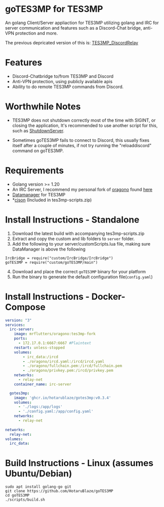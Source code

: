 # goTES3MP for TES3MP

An golang Client/Server appliaction for TES3MP utilizing golang and IRC for server communication and features such as a Discord-Chat bridge, anti-VPN protection and more. 

The previous depricated version of this is: [TES3MP_DiscordRelay](https://github.com/HotaruBlaze/TES3MP_DiscordRelay)

# Features
- Discord-Chatbridge to/from TES3MP and Discord
- Anti-VPN protection, using publicly available apis
- Ability to do remote TES3MP commands from Discord.
# Worthwhile Notes
* TES3MP does not shutdown correctly most of the time with SIGINT, or closing the application, It's recommended to use another script for this, such as [ShutdownServer](https://github.com/tes3mp-scripts/ShutdownServer).

* Sometimes goTES3MP fails to connect to Discord, this usually fixes itself after a couple of minutes, if not try running the "reloaddiscord" command on goTES3MP. 

# Requirements
- Golang version >= 1.20 
- An IRC Server, I recommend my personal fork of [oragono](https://github.com/oragono/oragono) found [here](https://github.com/HotaruBlaze/oragono-tes3mp)
- [Datamanager](https://github.com/tes3mp-scripts/DataManager) for TES3MP
- *[cjson](https://github.com/TES3MP/lua-cjson) (Included in tes3mp-scripts.zip)

# Install Instructions - Standalone
1. Download the latest build with accompanying tes3mp-scripts.zip 
2. Extract and copy the custom and lib folders to `server` folder.
3. Add the following to your server/customScripts.lua file, making sure DataManager is above the following
```
IrcBridge = require("custom/IrcBridge/IrcBridge")
goTES3MP = require("custom/goTES3MP/main")
```
4. Download and place the correct `goTES3MP` binary for your platform
5. Run the binary to generate the default configuration file(`config.yaml`)

# Install Instructions - Docker-Compose
```yml
version: "3"
services:
  irc-server:
    image: mrflutters/oragono:tes3mp-fork
    ports:
      - 172.17.0.1:6667:6667 #Plaintext
    restart: unless-stopped
    volumes:
        - irc_data:/ircd
        - ./oragono/ircd.yaml:/ircd/ircd.yaml
        - ./oragono/fullchain.pem:/ircd/fullchain.pem
        - ./oragono/privkey.pem:/ircd/privkey.pem
    networks:
      - relay-net
    container_name: irc-server

  gotes3mp:
    image: 'ghcr.io/hotarublaze/gotes3mp:v0.3.4'
    volumes:
      - './logs:/app/logs'
      - './config.yaml:/app/config.yaml'
    networks:
      - relay-net
      
networks:
  relay-net:
volumes:
  irc_data:
```
# Build Instructions - Linux (assumes Ubuntu/Debian)
```
sudo apt install golang-go git
git clone https://github.com/HotaruBlaze/goTES3MP
cd goTES3MP
./scripts/build.sh
```